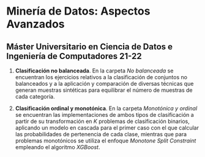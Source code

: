 # Minería de Datos: Aspectos Avanzados

## Máster Universitario en Ciencia de Datos e Ingeniería de Computadores 21-22

1. **Clasificación no balanceada**. En la carpeta *No balanceada* se encuentran los ejercicios relativos a la clasificación de conjuntos no balanceados y a la aplicación y comparación de diversas técnicas que generan muestras sintéticas para equilibrar el número de muestras de cada categoría.

2. **Clasificación ordinal y monotónica**. En la carpeta *Monotónica y ordinal* se encuentran las implementaciones de ambos tipos de clasificación a partir de su transformación en *K* problemas de clasificación binarios, aplicando un modelo en cascada para el primer caso con el que calcular las probabilidades de pertenencia de cada clase, mientras que para problemas monotónicos se utiliza el enfoque *Monotone Split Constraint* empleando el algoritmo *XGBoost*.